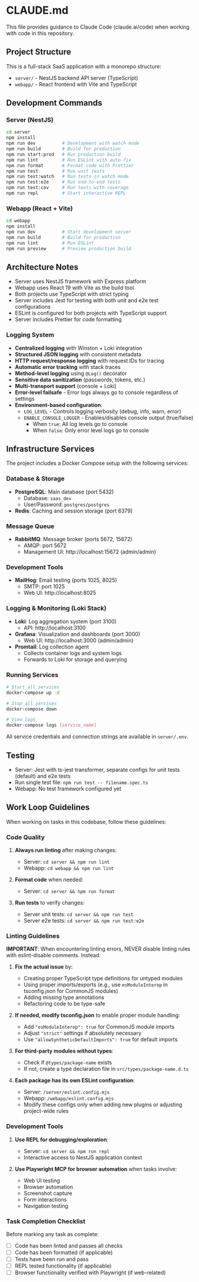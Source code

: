 # CLAUDE.md

This file provides guidance to Claude Code (claude.ai/code) when working with code in this repository.

## Project Structure

This is a full-stack SaaS application with a monorepo structure:

- `server/` - NestJS backend API server (TypeScript)
- `webapp/` - React frontend with Vite and TypeScript

## Development Commands

### Server (NestJS)
```bash
cd server
npm install
npm run dev          # Development with watch mode
npm run build        # Build for production
npm run start:prod   # Run production build
npm run lint         # Run ESLint with auto-fix
npm run format       # Format code with Prettier
npm run test         # Run unit tests
npm run test:watch   # Run tests in watch mode
npm run test:e2e     # Run end-to-end tests
npm run test:cov     # Run tests with coverage
npm run repl         # Start interactive REPL
```

### Webapp (React + Vite)
```bash
cd webapp
npm install
npm run dev          # Start development server
npm run build        # Build for production
npm run lint         # Run ESLint
npm run preview      # Preview production build
```

## Architecture Notes

- Server uses NestJS framework with Express platform
- Webapp uses React 19 with Vite as the build tool
- Both projects use TypeScript with strict typing
- Server includes Jest for testing with both unit and e2e test configurations
- ESLint is configured for both projects with TypeScript support
- Server includes Prettier for code formatting

### Logging System
- **Centralized logging** with Winston + Loki integration
- **Structured JSON logging** with consistent metadata
- **HTTP request/response logging** with request IDs for tracing
- **Automatic error tracking** with stack traces
- **Method-level logging** using `@Log()` decorator
- **Sensitive data sanitization** (passwords, tokens, etc.)
- **Multi-transport support** (console + Loki)
- **Error-level failsafe** - Error logs always go to console regardless of settings
- **Environment-based configuration**:
  - `LOG_LEVEL` - Controls logging verbosity (debug, info, warn, error)
  - `ENABLE_CONSOLE_LOGGER` - Enables/disables console output (true/false)
    - When `true`: All log levels go to console
    - When `false`: Only error level logs go to console

## Infrastructure Services

The project includes a Docker Compose setup with the following services:

### Database & Storage
- **PostgreSQL**: Main database (port 5432)
  - Database: `saas_dev`
  - User/Password: `postgres/postgres`
- **Redis**: Caching and session storage (port 6379)

### Message Queue
- **RabbitMQ**: Message broker (ports 5672, 15672)
  - AMQP: port 5672
  - Management UI: http://localhost:15672 (admin/admin)

### Development Tools
- **MailHog**: Email testing (ports 1025, 8025)
  - SMTP: port 1025
  - Web UI: http://localhost:8025

### Logging & Monitoring (Loki Stack)
- **Loki**: Log aggregation system (port 3100)
  - API: http://localhost:3100
- **Grafana**: Visualization and dashboards (port 3000)
  - Web UI: http://localhost:3000 (admin/admin)
- **Promtail**: Log collection agent
  - Collects container logs and system logs
  - Forwards to Loki for storage and querying

### Running Services
```bash
# Start all services
docker-compose up -d

# Stop all services
docker-compose down

# View logs
docker-compose logs [service_name]
```

All service credentials and connection strings are available in `server/.env`.

## Testing

- Server: Jest with ts-jest transformer, separate configs for unit tests (default) and e2e tests
- Run single test file: `npm run test -- filename.spec.ts`
- Webapp: No test framework configured yet

## Work Loop Guidelines

When working on tasks in this codebase, follow these guidelines:

### Code Quality
1. **Always run linting** after making changes:
   - Server: `cd server && npm run lint`
   - Webapp: `cd webapp && npm run lint`

2. **Format code** when needed:
   - Server: `cd server && npm run format`

3. **Run tests** to verify changes:
   - Server unit tests: `cd server && npm run test`
   - Server e2e tests: `cd server && npm run test:e2e`

### Linting Guidelines
**IMPORTANT**: When encountering linting errors, NEVER disable linting rules with eslint-disable comments. Instead:

1. **Fix the actual issue** by:
   - Creating proper TypeScript type definitions for untyped modules
   - Using proper imports/exports (e.g., use `esModuleInterop` in tsconfig.json for CommonJS modules)
   - Adding missing type annotations
   - Refactoring code to be type-safe

2. **If needed, modify tsconfig.json** to enable proper module handling:
   - Add `"esModuleInterop": true` for CommonJS module imports
   - Adjust `"strict"` settings if absolutely necessary
   - Use `"allowSyntheticDefaultImports": true` for default imports

3. **For third-party modules without types**:
   - Check if `@types/package-name` exists
   - If not, create a type declaration file in `src/types/package-name.d.ts`

4. **Each package has its own ESLint configuration**:
   - Server: `/server/eslint.config.mjs`
   - Webapp: `/webapp/eslint.config.mjs`
   - Modify these configs only when adding new plugins or adjusting project-wide rules

### Development Tools
1. **Use REPL for debugging/exploration**:
   - Server: `cd server && npm run repl`
   - Interactive access to NestJS application context

2. **Use Playwright MCP for browser automation** when tasks involve:
   - Web UI testing
   - Browser automation
   - Screenshot capture
   - Form interactions
   - Navigation testing

### Task Completion Checklist
Before marking any task as complete:
- [ ] Code has been linted and passes all checks
- [ ] Code has been formatted (if applicable)
- [ ] Tests have been run and pass
- [ ] REPL tested functionality (if applicable)
- [ ] Browser functionality verified with Playwright (if web-related)